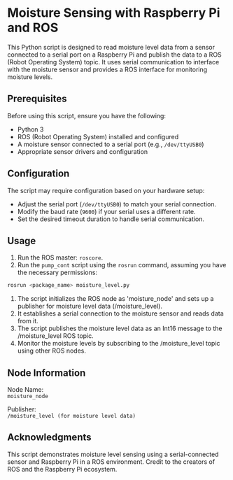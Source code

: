 # Moisture Sensing with Raspberry Pi and ROS

This Python script is designed to read moisture level data from a sensor connected to a serial port on a Raspberry Pi and publish the data to a ROS (Robot Operating System) topic. It uses serial communication to interface with the moisture sensor and provides a ROS interface for monitoring moisture levels.

## Prerequisites

Before using this script, ensure you have the following:

- Python 3
- ROS (Robot Operating System) installed and configured
- A moisture sensor connected to a serial port (e.g., `/dev/ttyUSB0`)
- Appropriate sensor drivers and configuration

## Configuration

The script may require configuration based on your hardware setup:

- Adjust the serial port (`/dev/ttyUSB0`) to match your serial connection.
- Modify the baud rate (`9600`) if your serial uses a different rate.
- Set the desired timeout duration to handle serial communication.

## Usage

1. Run the ROS master: `roscore`.
2. Run the `pump_cont` script using the `rosrun` command, assuming you have the necessary permissions:
```bash
rosrun <package_name> moisture_level.py
```

1. The script initializes the ROS node as 'moisture_node' and sets up a publisher for moisture level data (/moisture_level).
2. It establishes a serial connection to the moisture sensor and reads data from it.
3. The script publishes the moisture level data as an Int16 message to the /moisture_level ROS topic.
4. Monitor the moisture levels by subscribing to the /moisture_level topic using other ROS nodes.

## Node Information
Node Name:  
`moisture_node`  

Publisher:  
`/moisture_level (for moisture level data)`

## Acknowledgments
This script demonstrates moisture level sensing using a serial-connected sensor and Raspberry Pi in a ROS environment. Credit to the creators of ROS and the Raspberry Pi ecosystem.
